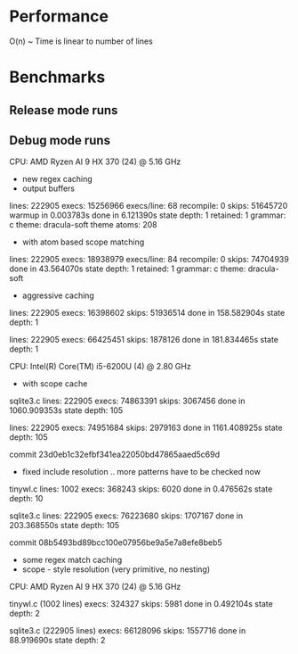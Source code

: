 # Performance

O(n) ~ Time is linear to number of lines

# Benchmarks 

## Release mode runs


## Debug mode runs

CPU: AMD Ryzen AI 9 HX 370 (24) @ 5.16 GHz

* new regex caching
* output buffers

lines: 222905
execs: 15256966
execs/line: 68
recompile: 0
skips: 51645720
warmup in 0.003783s
done in 6.121390s
state depth: 1
retained: 1
grammar: c
theme: dracula-soft
theme atoms: 208

* with atom based scope matching

lines: 222905
execs: 18938979
execs/line: 84
recompile: 0
skips: 74704939
done in 43.564070s
state depth: 1
retained: 1
grammar: c
theme: dracula-soft

* aggressive caching

lines: 222905
execs: 16398602
skips: 51936514
done in 158.582904s
state depth: 1

lines: 222905
execs: 66425451
skips: 1878126
done in 181.834465s
state depth: 1

CPU: Intel(R) Core(TM) i5-6200U (4) @ 2.80 GHz

* with scope cache

sqlite3.c
lines: 222905
execs: 74863391
skips: 3067456
done in 1060.909353s
state depth: 105

lines: 222905
execs: 74951684
skips: 2979163
done in 1161.408925s
state depth: 105

commit 23d0eb1c32efbf341ea22050bd47865aaed5c69d

* fixed include resolution .. more patterns have to be checked now 

tinywl.c
lines: 1002
execs: 368243
skips: 6020
done in 0.476562s
state depth: 10

sqlite3.c
lines: 222905
execs: 76223680
skips: 1707167
done in 203.368550s
state depth: 105

commit 08b5493bd89bcc100e07956be9a5e7a8efe8beb5 

* some regex match caching
* scope - style resolution (very primitive, no nesting)

CPU: AMD Ryzen AI 9 HX 370 (24) @ 5.16 GHz

tinywl.c (1002 lines)
execs: 324327
skips: 5981
done in 0.492104s
state depth: 2

sqlite3.c (222905 lines)
execs: 66128096
skips: 1557716
done in 88.919690s
state depth: 2



